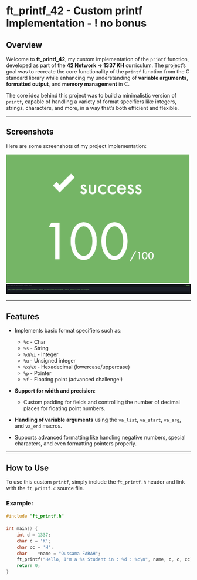 # ft_printf_42 - Custom printf Implementation - ! no bonus

## Overview

Welcome to **ft_printf_42**, my custom implementation of the `printf` function, developed as part of the **42 Network -> 1337 KH** curriculum. The project’s goal was to recreate the core functionality of the `printf` function from the C standard library while enhancing my understanding of **variable arguments**, **formatted output**, and **memory management** in C.

The core idea behind this project was to build a minimalistic version of `printf`, capable of handling a variety of format specifiers like integers, strings, characters, and more, in a way that’s both efficient and flexible.

---

## Screenshots

Here are some screenshots of my project implementation:

<img src="100.png" alt="Project Screenshot 1" width="500"/>
<img src="corr.png" alt="Project Screenshot 2" width="700"/>

---

## Features

- Implements basic format specifiers such as:
  - `%c` - Char
  - `%s` - String
  - `%d`/`%i` - Integer
  - `%u` - Unsigned integer
  - `%x`/`%X` - Hexadecimal (lowercase/uppercase)
  - `%p` - Pointer
  - `%f` - Floating point (advanced challenge!)
  
- **Support for width and precision**:
  - Custom padding for fields and controlling the number of decimal places for floating point numbers.

- **Handling of variable arguments** using the `va_list`, `va_start`, `va_arg`, and `va_end` macros.

- Supports advanced formatting like handling negative numbers, special characters, and even formatting pointers properly.

---

## How to Use

To use this custom `printf`, simply include the `ft_printf.h` header and link with the `ft_printf.c` source file.

### Example:

```c
#include "ft_printf.h"

int main() {
    int d = 1337;
    char c = 'K';
    char cc = 'H';
	char	*name = "Oussama FARAH";
    ft_printf("Hello, I'm a %s Student in : %d : %c\n", name, d, c, cc);
    return 0;
}
